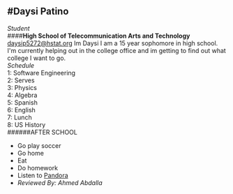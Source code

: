 #Daysi Patino 
---
_Student_  
####**High School of Telecommunication Arts and Technology** 
daysip5272@hstat.org 
Im Daysi I am a 15 year sophomore in high school. I'm currently helping out in the college office and im getting to find out what college I want to go.   
_Schedule_   
1: Software Engineering  
2: Serves  
3: Physics   
4: Algebra   
5: Spanish   
6: English   
7: Lunch   
8: US History   
######AFTER SCHOOL
* Go play soccer 
* Go home 
* Eat 
* Do homework
* Listen to [Pandora](www.pandora.com)  
* _Reviewed By: Ahmed Abdalla_